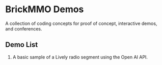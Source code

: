 # BrickMMO Demos

A collection of coding concepts for proof of concept, interactive demos, and conferences.

## Demo List

1. A basic sample of a Lively radio segment using the Open AI API.


